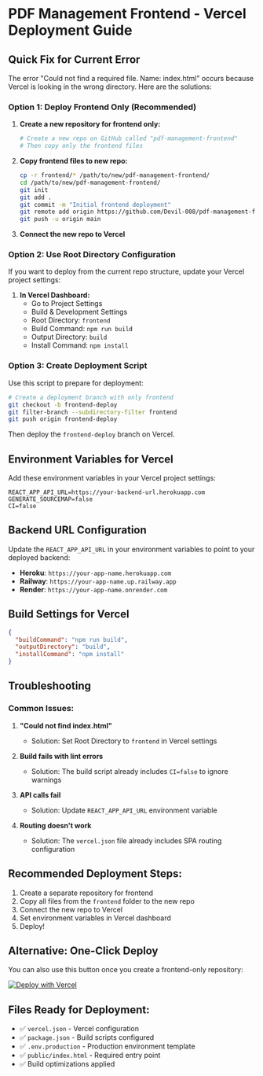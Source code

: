# PDF Management Frontend - Vercel Deployment Guide

## Quick Fix for Current Error

The error "Could not find a required file. Name: index.html" occurs because Vercel is looking in the wrong directory. Here are the solutions:

### Option 1: Deploy Frontend Only (Recommended)

1. **Create a new repository for frontend only:**
   ```bash
   # Create a new repo on GitHub called "pdf-management-frontend"
   # Then copy only the frontend files
   ```

2. **Copy frontend files to new repo:**
   ```bash
   cp -r frontend/* /path/to/new/pdf-management-frontend/
   cd /path/to/new/pdf-management-frontend/
   git init
   git add .
   git commit -m "Initial frontend deployment"
   git remote add origin https://github.com/Devil-008/pdf-management-frontend.git
   git push -u origin main
   ```

3. **Connect the new repo to Vercel**

### Option 2: Use Root Directory Configuration

If you want to deploy from the current repo structure, update your Vercel project settings:

1. **In Vercel Dashboard:**
   - Go to Project Settings
   - Build & Development Settings
   - Root Directory: `frontend`
   - Build Command: `npm run build`
   - Output Directory: `build`
   - Install Command: `npm install`

### Option 3: Create Deployment Script

Use this script to prepare for deployment:

```bash
# Create a deployment branch with only frontend
git checkout -b frontend-deploy
git filter-branch --subdirectory-filter frontend
git push origin frontend-deploy
```

Then deploy the `frontend-deploy` branch on Vercel.

## Environment Variables for Vercel

Add these environment variables in your Vercel project settings:

```
REACT_APP_API_URL=https://your-backend-url.herokuapp.com
GENERATE_SOURCEMAP=false
CI=false
```

## Backend URL Configuration

Update the `REACT_APP_API_URL` in your environment variables to point to your deployed backend:

- **Heroku**: `https://your-app-name.herokuapp.com`
- **Railway**: `https://your-app-name.up.railway.app`
- **Render**: `https://your-app-name.onrender.com`

## Build Settings for Vercel

```json
{
  "buildCommand": "npm run build",
  "outputDirectory": "build",
  "installCommand": "npm install"
}
```

## Troubleshooting

### Common Issues:

1. **"Could not find index.html"**
   - Solution: Set Root Directory to `frontend` in Vercel settings

2. **Build fails with lint errors**
   - Solution: The build script already includes `CI=false` to ignore warnings

3. **API calls fail**
   - Solution: Update `REACT_APP_API_URL` environment variable

4. **Routing doesn't work**
   - Solution: The `vercel.json` file already includes SPA routing configuration

## Recommended Deployment Steps:

1. Create a separate repository for frontend
2. Copy all files from the `frontend` folder to the new repo
3. Connect the new repo to Vercel
4. Set environment variables in Vercel dashboard
5. Deploy!

## Alternative: One-Click Deploy

You can also use this button once you create a frontend-only repository:

[![Deploy with Vercel](https://vercel.com/button)](https://vercel.com/new)

## Files Ready for Deployment:

- ✅ `vercel.json` - Vercel configuration
- ✅ `package.json` - Build scripts configured
- ✅ `.env.production` - Production environment template
- ✅ `public/index.html` - Required entry point
- ✅ Build optimizations applied
